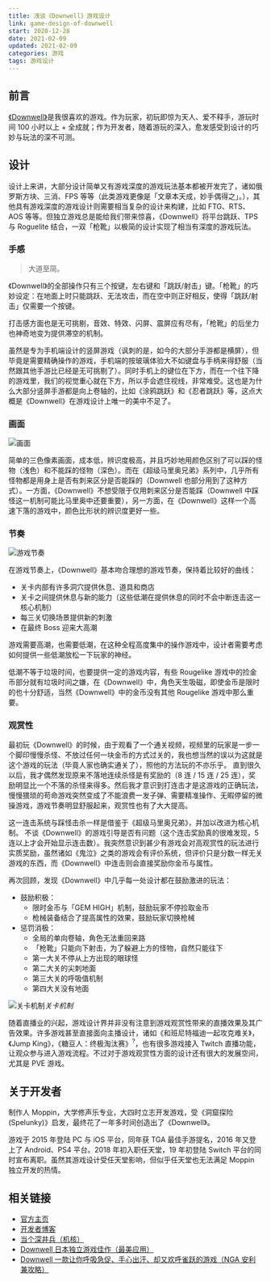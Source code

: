 ```yaml
---
title: 浅谈《Downwell》游戏设计
link: game-design-of-downwell
start: 2020-12-28
date: 2021-02-09
updated: 2021-02-09
categories: 游戏
tags: 游戏设计
---
```


## 前言

[《Downwell》](https://store.steampowered.com/app/360740)是我很喜欢的游戏。作为玩家，初玩即惊为天人、爱不释手，游玩时间 100 小时以上 + 全成就；作为开发者，随着游玩的深入，愈发感受到设计的巧妙与玩法的深不可测。

<!-- more -->

## 设计

设计上来讲，大部分设计简单又有游戏深度的游戏玩法基本都被开发完了，诸如俄罗斯方块、三消、FPS 等等（此类游戏更像是「文章本天成，妙手偶得之」。），其他具有游戏深度的游戏设计则需要相当复杂的设计来构建，比如 FTG、RTS、AOS 等等。但独立游戏总是能给我们带来惊喜，《Downwell》将平台跳跃、TPS 与 Roguelite 结合，一双「枪靴」以极简的设计实现了相当有深度的游戏玩法。

### 手感

> 大道至简。

《Downwell》的全部操作只有三个按键，左右键和「跳跃/射击」键。「枪靴」的巧妙设定：在地面上时只能跳跃、无法攻击，而在空中则正好相反，使得「跳跃/射击」仅需要一个按键。

打击感方面也是无可挑剔，音效、特效、闪屏、震屏应有尽有，「枪靴」的后坐力也神奇地变为提供滞空的机制。

虽然是专为手机端设计的竖屏游戏（讽刺的是，如今的大部分手游都是横屏），但毕竟是需要精确操作的游戏，手机端的按玻璃体验大不如键盘与手柄来得舒服（当然跟其他手游比已经是无可挑剔了）。同时手机上的键位在下方，而在一个往下降的游戏里，我们的视觉重心就在下方，所以手会遮住视线，非常难受。这也是为什么大部分竖屏手游都是向上卷轴的，比如《涂鸦跳跃》和《忍者跳跃》等，这点大概是《Downwell》在游戏设计上唯一的美中不足了。

### 画面

![画面](https://i.loli.net/2021/02/10/NW1qmtPryHID2vb.png)

简单的三色像素画面，成本低，辨识度极高，并且巧妙地用颜色区别了可以踩的怪物（浅色）和不能踩的怪物（深色）。而在《超级马里奥兄弟》系列中，几乎所有怪物都是用身上是否有刺来区分是否能踩的（Downwell 也部分用到了这种方式）。一方面，《Downwell》不想受限于仅用刺来区分是否能踩（Downwell 中踩怪这一机制可能比马里奥中还要重要），另一方面，在《Downwell》这样一个高速下落的游戏中，颜色比形状的辨识度更好一些。

### 节奏

![游戏节奏](https://i.loli.net/2021/02/12/NEi5Zfose96URla.png)

在游戏节奏上，《Downwell》基本吻合理想的游戏节奏，保持着比较好的曲线：

- 关卡内部有许多洞穴提供休息、道具和商店
- 关卡之间提供休息与新的能力（这些低潮在提供休息的同时不会中断连击这一核心机制）
- 每三关切换场景提供新的刺激
- 在最终 Boss 迎来大高潮

游戏需要高潮，也需要低潮，在这种全程高度集中的操作游戏中，设计者需要考虑如何提供一些低潮放松一下玩家的神经。

低潮不等于垃圾时间，也要提供一定的游戏内容，有些 Rougelike 游戏中的捡金币部分就有垃圾时间之嫌，在《Downwell》中，角色天生吸磁，即使金币是限时的也十分舒适，当然《Downwell》中的金币没有其他 Rougelike 游戏中那么重要。

### 观赏性

最初玩《Downwell》的时候，由于观看了一个通关视频，视频里的玩家是一步一个脚印慢慢杀怪、不放过任何一块金币的方式过关的，我也想当然的误以为这就是这个游戏的玩法（毕竟人家也确实通关了），照他的方法玩的不亦乐乎。
直到很久以后，我才偶然发现原来不落地连续杀怪是有奖励的（8 连 / 15 连 / 25 连），奖励明显比一个不落的杀怪来得多。然后我才意识到打连击才是这游戏的正确玩法，慢慢猥琐的苟命游戏突然变成了不能浪费一发子弹、需要精准操作、无暇停留的微操游戏，游戏节奏明显舒服起来，观赏性也有了大大提高。

这一连击系统与踩怪击杀一样是借鉴于《超级马里奥兄弟》，并加以改进为核心机制。
不谈《Downwell》的游戏引导是否有问题（这个连击奖励真的很难发现，5 连以上才会开始显示连击数）。我突然意识到甚少有游戏会对高观赏性的玩法进行实质奖励，虽然诸如《鬼泣》之类的游戏会有评价系统，但评价只是分数一样无关游戏的东西，而《Downwell》中连击则会直接奖励你金币与属性。

再次回顾，发现《Downwell》中几乎每一处设计都在鼓励激进的玩法：

- 鼓励积极：
  - 限时金币与「GEM HIGH」机制，鼓励玩家不停捡取金币
  - 枪械装备结合了提高属性的效果，鼓励玩家切换枪械
- 惩罚消极：
  - 全局的单向卷轴，角色无法重回来路
  - 「枪靴」只能向下射击，为了躲避上方的怪物，自然只能往下
  - 第一大关不停从上方出现的眼球怪
  - 第二大关的尖刺地面
  - 第三大关的呼吸值机制
  - 第四大关没有地面

![关卡机制](https://i.loli.net/2021/02/10/Ua4Z7birTQVFEvg.png)_关卡机制_

随着直播业的兴起，游戏设计界并非没有注意到游戏观赏性带来的直播效果及其广告效果。许多游戏甚至直接面向主播设计，诸如《和班尼特福迪一起攻克难关》，《Jump King》，《糖豆人：终极淘汰赛》<sup>?</sup>，也有很多游戏接入 Twitch 直播功能，让观众参与进入游戏流程。不过对于游戏观赏性方面的设计还有很大的发展空间，尤其是 PVE 游戏。

## 关于开发者

制作人 Moppin，大学修声乐专业，大四时立志开发游戏，受《洞窟探险(Spelunky)》启发，最终花了一年多时间创造出了《Downwell》。

游戏于 2015 年登陆 PC 与 iOS 平台，同年获 TGA 最佳手游提名，2016 年又登上了 Android、PS4 平台。2018 年初入职任天堂，19 年初登陆 Switch 平台的同时宣布离职。虽然其游戏设计受任天堂影响，但似乎任天堂也无法满足 Moppin 独立开发的热情。

## 相关链接

- [官方主页](https://downwellgame.com/)
- [开发者博客](https://zackbellgames.com/)
- [当个深井兵（机核）](https://www.gcores.com/articles/16985)
- [Downwell 日本独立游戏佳作（最美应用）](http://zuimeia.com/app/3798/)
- [Downwell 一款让你呼吸急促、手心出汗、却又欢呼雀跃的游戏（NGA 安利兼攻略）](https://bbs.nga.cn/read.php?tid=14111719)
